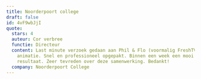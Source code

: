 ```yaml
---
title: Noorderpoort college
draft: false
id: 4vF9wbJjI
quote:
  stars: 4
  auteur: Cor verbree
  functie: Directeur
  content: Last minute verzoek gedaan aan Phil & Flo (voormalig FreshTV) voor een
    animatie. Snel en professioneel opgepakt. Binnen een week een mooi
    resultaat. Zeer tevreden over deze samenwerking. Bedankt!
  company: Noorderpoort College
---
```

